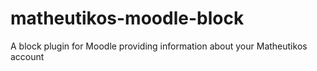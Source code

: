 # matheutikos-moodle-block
A block plugin for Moodle providing information about your Matheutikos account
